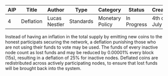 | AIP | Title | Author | Type | Category | Status | Created |
|---|---|---|---|---|---|---|
| 4 | Deflation | Lucas Nestler | Standards | Monetary Policy | In Progress | 4th of July |

Instead of having an inflation in the total supply by emitting new coins to the honest participats securing the network, a deflation punishing those who are not using their funds to vote may be used. The funds of every inactive node count as lost funds and may be reduced by 0.00001% every block (15s), resulting in a deflation of 25% for inactive nodes. Deflated coins are redistributed across actively participating nodes, to ensure that lost funds will be brought back into the system.
